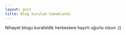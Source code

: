 ```yaml
---
layout: post
title: Blog kurulum tamamlandı
---
```


Nihayet blogu kurabildik herkeslere hayırlı uğurlu olsun :))
